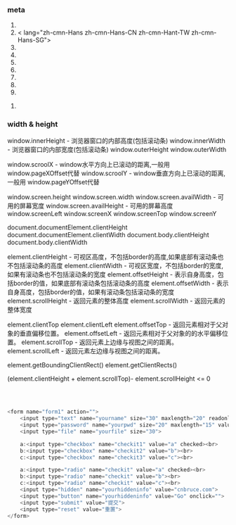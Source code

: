 

### meta
> 
1. <!DOCTYPE html> <!-- 使用 HTML5 doctype，不区分大小写 --> 
2. < lang="zh-cmn-Hans zh-cmn-Hans-CN zh-cmn-Hant-TW zh-cmn-Hans-SG"> <!-- lang 属性写法 -->
3. <meta charset='utf-8'> <!-- 声明文档使用的字符编码 -->
4. <meta http-equiv="X-UA-Compatible" content="IE=edge,chrome=1" /> <!-- 优先使用 IE 最新版本和 Chrome -->
5. <meta name="description" content="不超过150个字符" /> <!-- 页面描述 -->
6. <meta name="keywords" content=""/> <!-- 页面关键词 -->
7. <meta name="author" content="name, email@gmail.com" /> <!-- 网页作者 -->
8. <meta name="robots" content="index,follow" /> <!-- 搜索引擎抓取 -->
9. <meta name="viewport" content="width=device-width, initial-scale=1.0, maximum-scale=1.0, minimum-scale=1.0, user-scalable=0" />
   
>
1. 

### width & height

window.innerHeight - 浏览器窗口的内部高度(包括滚动条)
window.innerWidth - 浏览器窗口的内部宽度(包括滚动条)
window.outerHeight
window.outerWidth

window.scroolX - window水平方向上已滚动的距离,一般用 window.pageXOffset代替
window.scroolY - window垂直方向上已滚动的距离,一般用 window.pageYOffset代替

window.screen.height
window.screen.width
window.screen.availWidth - 可用的屏幕宽度
window.screen.availHeight - 可用的屏幕高度
window.screenLeft   window.screenX
window.screenTop    window.screenY

document.documentElement.clientHeight
document.documentElement.clientWidth
document.body.clientHeight
document.body.clientWidth

element.clientHeight - 可视区高度，不包括border的高度,如果底部有滚动条也不包括滚动条的高度
element.clientWidth - 可视区宽度，不包括border的宽度,如果有滚动条也不包括滚动条的宽度
element.offsetHeight - 表示自身高度，包括border的值，如果底部有滚动条包括滚动条的高度
element.offsetWidth - 表示自身高度，包括border的值，如果有滚动条包括滚动条的宽度
element.scrollHeight - 返回元素的整体高度
element.scrollWidth - 返回元素的整体宽度

element.clientTop
element.clientLeft
element.offsetTop - 返回元素相对于父对象的垂直偏移位置。
element.offsetLeft - 返回元素相对于父对象的的水平偏移位置。
element.scrollTop - 返回元素上边缘与视图之间的距离。
element.scrollLeft - 返回元素左边缘与视图之间的距离。

element.getBoundingClientRect()
element.getClientRects()

(element.clientHeight + element.scrollTop)-  element.scrollHeight <= 0

###
```js
        

```

### 

```javascript
<form name="form1" action="">
    <input type="text" name="yourname" size="30" maxlength="20" readonly value="">
    <input type="password" name="yourpwd" size="20" maxlength="15" value="">
    <input type="file" name="yourfile" size="30">

    a:<input type="checkbox" name="checkit1" value="a" checked><br>
    b:<input type="checkbox" name="checkit2" value="b"><br>
    c:<input type="checkbox" name="checkit3" value="c"><br>

    a:<input type="radio" name="checkit" value="a" checked><br>
    b:<input type="radio" name="checkit" value="b"><br>
    c:<input type="radio" name="checkit" value="c"><br>
    <input type="hidden" name="yourhiddeninfo" value="cnbruce.com">
    <input type="button" name="yourhiddeninfo" value="Go" onclick="">
    <input type="submit" value="提交">
    <input type="reset" value="重置">
</form>

```
